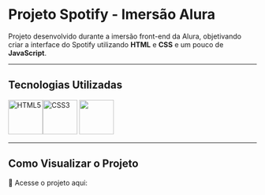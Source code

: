 # Projeto Spotify - Imersão Alura 

Projeto desenvolvido durante a imersão front-end da Alura, objetivando criar a interface do Spotify utilizando **HTML** e **CSS** e um pouco de **JavaScript**.

----------

## Tecnologias Utilizadas

<img src="https://cdn.jsdelivr.net/gh/devicons/devicon/icons/html5/html5-original.svg" alt="HTML5" width="70"/><img src="https://cdn.jsdelivr.net/gh/devicons/devicon/icons/css3/css3-original.svg" alt="CSS3" width="70"/>
<img src="https://cdn.jsdelivr.net/gh/devicons/devicon@latest/icons/javascript/javascript-original.svg" width="70" />

----------

## Como Visualizar o Projeto
🔗 Acesse o projeto aqui: 
